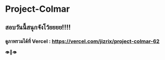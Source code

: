 # Project-Colmar

## สอบวันนี้สนุกจังโว้ยยยย!!!!

### ดูภาพรวมได้ที่ Vercel : https://vercel.com/jizrix/project-colmar-62  

:eye::lips::eye:
